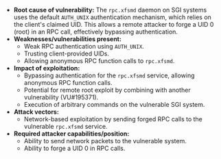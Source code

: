 - **Root cause of vulnerability:** The `rpc.xfsmd` daemon on SGI systems uses the default `AUTH_UNIX` authentication mechanism, which relies on the client's claimed UID. This allows a remote attacker to forge a UID 0 (root) in an RPC call, effectively bypassing authentication.
- **Weaknesses/vulnerabilities present:**
    - Weak RPC authentication using `AUTH_UNIX`.
    - Trusting client-provided UIDs.
    - Allowing anonymous RPC function calls to `rpc.xfsmd`.
- **Impact of exploitation:**
    - Bypassing authentication for the `rpc.xfsmd` service, allowing anonymous RPC function calls.
    - Potential for remote root exploit by combining with another vulnerability (VU#195371).
    - Execution of arbitrary commands on the vulnerable SGI system.
- **Attack vectors:**
    - Network-based exploitation by sending forged RPC calls to the vulnerable `rpc.xfsmd` service.
- **Required attacker capabilities/position:**
    - Ability to send network packets to the vulnerable system.
    - Ability to forge a UID 0 in RPC calls.